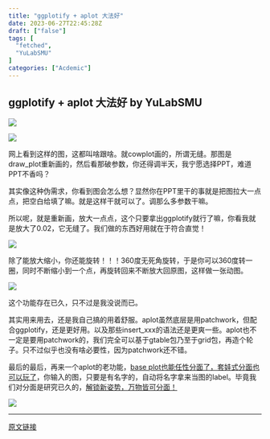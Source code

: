 ```yaml
---
title: "ggplotify + aplot 大法好"
date: 2023-06-27T22:45:28Z
draft: ["false"]
tags: [
  "fetched",
  "YuLabSMU"
]
categories: ["Acdemic"]
---
```

ggplotify + aplot 大法好 by YuLabSMU
------
<div><p data-mpa-powered-by="yiban.io"><img data-galleryid="" data-ratio="0.92496765847348" data-s="300,640" data-type="png" data-w="773" data-src="https://mmbiz.qpic.cn/mmbiz_png/MPBFtnFrw4lFcB8fh0A5qngpvxT7aA3kLjGdFxKdBrVFib1hwoF5ib1nrKaAPtosknyurKvBeIYWW8NFjfeusQKA/640?wx_fmt=png" src="https://mmbiz.qpic.cn/mmbiz_png/MPBFtnFrw4lFcB8fh0A5qngpvxT7aA3kLjGdFxKdBrVFib1hwoF5ib1nrKaAPtosknyurKvBeIYWW8NFjfeusQKA/640?wx_fmt=png"></p><p><img data-galleryid="" data-ratio="1.0103567318757192" data-s="300,640" data-type="png" data-w="869" data-src="https://mmbiz.qpic.cn/mmbiz_png/MPBFtnFrw4lFcB8fh0A5qngpvxT7aA3k1T1WOxrtD3jswibFDic2BMtZZNO9aoIdVq6PUNqicgWIRXmKYLELgmSIA/640?wx_fmt=png" src="https://mmbiz.qpic.cn/mmbiz_png/MPBFtnFrw4lFcB8fh0A5qngpvxT7aA3k1T1WOxrtD3jswibFDic2BMtZZNO9aoIdVq6PUNqicgWIRXmKYLELgmSIA/640?wx_fmt=png"></p><p>网上看到这样的图，这都叫啥跟啥。就cowplot画的，所谓无缝。那图是draw_plot重新画的，然后看那破参数，你还得调半天，我宁愿选择PPT，难道PPT不香吗？<br></p><p>其实像这种伪需求，你看到图会怎么想？显然你在PPT里干的事就是把图拉大一点点，把空白给填了嘛。就是这样干就可以了。调那么多参数干嘛。<br></p><p>所以呢，就是重新画，放大一点点，这个只要拿出ggplotify就行了嘛，你看我就是放大了0.02，它无缝了。我们做的东西好用就在于符合直觉！<br></p><p><img data-galleryid="" data-ratio="0.5453703703703704" data-s="300,640" data-type="png" data-w="1080" data-src="https://mmbiz.qpic.cn/mmbiz_png/MPBFtnFrw4lFcB8fh0A5qngpvxT7aA3kwIEur2aWkRot6ibLtcwfjuEF4qXEjWibM122My0kQo9sTqdUgIqKtJ1Q/640?wx_fmt=png" src="https://mmbiz.qpic.cn/mmbiz_png/MPBFtnFrw4lFcB8fh0A5qngpvxT7aA3kwIEur2aWkRot6ibLtcwfjuEF4qXEjWibM122My0kQo9sTqdUgIqKtJ1Q/640?wx_fmt=png"></p><p>除了能放大缩小，你还能旋转！！！360度无死角旋转，于是你可以360度转一圈，同时不断缩小到一个点，再旋转回来不断放大回原图，这样做一张动图。<br></p><p><img data-galleryid="" data-ratio="0.8769470404984424" data-s="300,640" data-type="png" data-w="642" data-src="https://mmbiz.qpic.cn/mmbiz_png/MPBFtnFrw4lFcB8fh0A5qngpvxT7aA3kKnXyQZmdN1j5EibDaiaHkfwVujnyCYPwnl2xoaDUTNjFodXGibQWOwS5A/640?wx_fmt=png" src="https://mmbiz.qpic.cn/mmbiz_png/MPBFtnFrw4lFcB8fh0A5qngpvxT7aA3kKnXyQZmdN1j5EibDaiaHkfwVujnyCYPwnl2xoaDUTNjFodXGibQWOwS5A/640?wx_fmt=png"></p><p>这个功能存在已久，只不过是我没说而已。<br></p><p>其实用来用去，还是我自己搞的用着舒服。aplot虽然底层是用patchwork，但配合ggplotify，还是更好用。以及那些insert_xxx的语法还是更爽一些。aplot也不一定是要用patchwork的，我们完全可以基于gtable包乃至于grid包，再造个轮子。只不过似乎也没有啥必要性，因为patchwork还不错。</p><p>最后的最后，再来一个aplot的老功能，<a localeditorid="204oq4o2h11c000000" href="https://mp.weixin.qq.com/s?__biz=MzI5NjUyNzkxMg==&amp;mid=2247491334&amp;idx=1&amp;sn=613a6ee20a91f46371d03fad6e912598&amp;scene=21#wechat_redirect" textvalue="base plot也能任性分面了，套娃式分面也可以玩了" target="_blank" data-linktype="2">base plot也能任性分面了，套娃式分面也可以玩了</a>，你输入的图，只要是有名字的，自动将名字拿来当图的label。毕竟我们对分面是研究已久的，<a localeditorid="27kx9zwkthxc000000" href="https://mp.weixin.qq.com/s?__biz=MzI5NjUyNzkxMg==&amp;mid=2247489257&amp;idx=1&amp;sn=1d23c537afe527d16ef53ee673789b72&amp;scene=21#wechat_redirect" textvalue="解锁新姿势，万物皆可分面！" target="_blank" data-linktype="2">解锁新姿势，万物皆可分面！</a><br></p><p><img data-galleryid="" data-ratio="0.8859649122807017" data-s="300,640" data-type="png" data-w="684" data-src="https://mmbiz.qpic.cn/mmbiz_png/MPBFtnFrw4lFcB8fh0A5qngpvxT7aA3kUmHnAqt318wyVzcZiaZfhTo4jHCZVeCsxx4GEZM9pXvoa8q4rG6WjTw/640?wx_fmt=png" src="https://mmbiz.qpic.cn/mmbiz_png/MPBFtnFrw4lFcB8fh0A5qngpvxT7aA3kUmHnAqt318wyVzcZiaZfhTo4jHCZVeCsxx4GEZM9pXvoa8q4rG6WjTw/640?wx_fmt=png"></p><p><mp-style-type data-value="3"></mp-style-type></p></div>  
<hr>
<a href="https://mp.weixin.qq.com/s/UAi4xNng0WgTH3VibpqfFw",target="_blank" rel="noopener noreferrer">原文链接</a>
